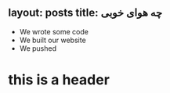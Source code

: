 layout: posts
title: چه هوای خوبی
---

- We wrote some code
- We built our website
- We pushed

# this is a header
